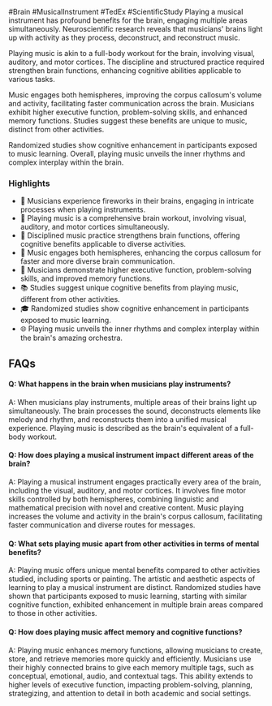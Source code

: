 #Brain #MusicalInstrument #TedEx #ScientificStudy 
Playing a musical instrument has profound benefits for the brain, engaging multiple areas simultaneously. Neuroscientific research reveals that musicians' brains light up with activity as they process, deconstruct, and reconstruct music. 

Playing music is akin to a full-body workout for the brain, involving visual, auditory, and motor cortices. The discipline and structured practice required strengthen brain functions, enhancing cognitive abilities applicable to various tasks. 

Music engages both hemispheres, improving the corpus callosum's volume and activity, facilitating faster communication across the brain. Musicians exhibit higher executive function, problem-solving skills, and enhanced memory functions. Studies suggest these benefits are unique to music, distinct from other activities. 

Randomized studies show cognitive enhancement in participants exposed to music learning. Overall, playing music unveils the inner rhythms and complex interplay within the brain.

### Highlights
- 🧠 Musicians experience fireworks in their brains, engaging in intricate processes when playing instruments.
- 🎵 Playing music is a comprehensive brain workout, involving visual, auditory, and motor cortices simultaneously.
- 🤔 Disciplined music practice strengthens brain functions, offering cognitive benefits applicable to diverse activities.
- 🧊 Music engages both hemispheres, enhancing the corpus callosum for faster and more diverse brain communication.
- 🎻 Musicians demonstrate higher executive function, problem-solving skills, and improved memory functions.
- 📚 Studies suggest unique cognitive benefits from playing music, different from other activities.
- 🎓 Randomized studies show cognitive enhancement in participants exposed to music learning.
- 🌐 Playing music unveils the inner rhythms and complex interplay within the brain's amazing orchestra.

## FAQs
#### Q: What happens in the brain when musicians play instruments?

A: When musicians play instruments, multiple areas of their brains light up simultaneously. The brain processes the sound, deconstructs elements like melody and rhythm, and reconstructs them into a unified musical experience. Playing music is described as the brain's equivalent of a full-body workout.

#### Q: How does playing a musical instrument impact different areas of the brain?

 A: Playing a musical instrument engages practically every area of the brain, including the visual, auditory, and motor cortices. It involves fine motor skills controlled by both hemispheres, combining linguistic and mathematical precision with novel and creative content. Music playing increases the volume and activity in the brain's corpus callosum, facilitating faster communication and diverse routes for messages.

#### Q: What sets playing music apart from other activities in terms of mental benefits?

A: Playing music offers unique mental benefits compared to other activities studied, including sports or painting. The artistic and aesthetic aspects of learning to play a musical instrument are distinct. Randomized studies have shown that participants exposed to music learning, starting with similar cognitive function, exhibited enhancement in multiple brain areas compared to those in other activities.

#### Q: How does playing music affect memory and cognitive functions?

A: Playing music enhances memory functions, allowing musicians to create, store, and retrieve memories more quickly and efficiently. Musicians use their highly connected brains to give each memory multiple tags, such as conceptual, emotional, audio, and contextual tags. This ability extends to higher levels of executive function, impacting problem-solving, planning, strategizing, and attention to detail in both academic and social settings.